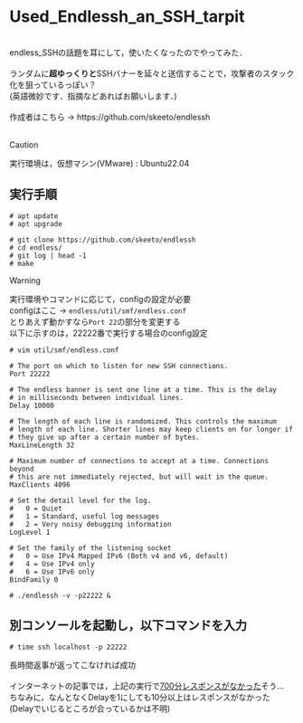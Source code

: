 # Used_Endlessh_an_SSH_tarpit
<br>
endless_SSHの話題を耳にして，使いたくなったのでやってみた．<br>
<br>
ランダムに<b>超ゆっくりと</b>SSHバナーを延々と送信することで，攻撃者のスタック化を狙っているっぽい？<br>
(英語微妙です．指摘などあればお願いします．)<br>
<br>
作成者はこちら → https://github.com/skeeto/endlessh<br>
<br>

> [!CAUTION]
> 実行環境は，仮想マシン(VMware) : Ubuntu22.04


## 実行手順

```
# apt update
# apt upgrade
```

```
# git clone https://github.com/skeeto/endlessh
# cd endless/
# git log | head -1
# make
```

> [!WARNING]
> 実行環境やコマンドに応じて，configの設定が必要<br>
> configはここ → `endless/util/smf/endless.conf`<br>
> とりあえず動かすなら`Port 22`の部分を変更する<br>
> 以下に示すのは，22222番で実行する場合のconfig設定

```
# vim util/smf/endless.conf
```

```
# The port on which to listen for new SSH connections.
Port 22222

# The endless banner is sent one line at a time. This is the delay
# in milliseconds between individual lines.
Delay 10000

# The length of each line is randomized. This controls the maximum
# length of each line. Shorter lines may keep clients on for longer if
# they give up after a certain number of bytes.
MaxLineLength 32

# Maximum number of connections to accept at a time. Connections beyond
# this are not immediately rejected, but will wait in the queue.
MaxClients 4096

# Set the detail level for the log.
#   0 = Quiet
#   1 = Standard, useful log messages
#   2 = Very noisy debugging information
LogLevel 1

# Set the family of the listening socket
#   0 = Use IPv4 Mapped IPv6 (Both v4 and v6, default)
#   4 = Use IPv4 only
#   6 = Use IPv6 only
BindFamily 0
```

```
# ./endlessh -v -p22222 &
```

## 別コンソールを起動し，以下コマンドを入力

```
# time ssh localhost -p 22222
```

長時間返事が返ってこなければ成功<br>
<br>
インターネットの記事では，上記の実行で<u>700分レスポンスがなかった</u>そう...<br>
ちなみに，なんとなくDelayを1にしても10分以上はレスポンスがなかった<br>
(Delayでいじるところが合っているかは不明)<br>
<br>


